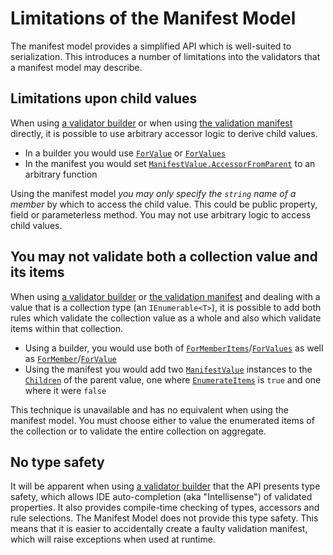 # Limitations of the Manifest Model

The manifest model provides a simplified API which is well-suited to serialization. This introduces a number of limitations into the validators that a manifest model may describe.

## Limitations upon child values

When using [a validator builder] or when using [the validation manifest] directly, it is possible to use arbitrary accessor logic to derive child values.

* In a builder you would use [`ForValue`] or [`ForValues`]
* In the manifest you would set [`ManifestValue.AccessorFromParent`] to an arbitrary function

Using the manifest model _you may only specify the `string` name of a member_ by which to access the child value.
This could be public property, field or parameterless method.
You may not use arbitrary logic to access child values.

[a validator builder]:../WritingValidatorBuilders/index.md
[the validation manifest]:../TheValidationManifest/index.md
[`ForValue`]:xref:CSF.Validation.ValidatorBuilding.IConfiguresValidator`1.ForValue``1(System.Func{`0,``0},System.Action{CSF.Validation.ValidatorBuilding.IConfiguresValueAccessor{`0,``0}})
[`ForValues`]:xref:CSF.Validation.ValidatorBuilding.IConfiguresValidator`1.ForValues``1(System.Func{`0,System.Collections.Generic.IEnumerable{``0}},System.Action{CSF.Validation.ValidatorBuilding.IConfiguresValueAccessor{`0,``0}})
[`ManifestValue.AccessorFromParent`]:xref:CSF.Validation.Manifest.ManifestValue.AccessorFromParent

## You may not validate both a collection value and its items

When using [a validator builder] or [the validation manifest] and dealing with a value that is a collection type (an  `IEnumerable<T>`), it is possible to add both rules which validate the collection value as a whole and also which validate items within that collection.

* Using a builder, you would use both of [`ForMemberItems`]/[`ForValues`] as well as [`ForMember`]/[`ForValue`]
* Using the manifest you would add two [`ManifestValue`] instances to the [`Children`] of the parent value, one where [`EnumerateItems`] is `true` and one where it were `false`

This technique is unavailable and has no equivalent when using the manifest model.
You must choose either to value the enumerated items of the collection or to validate the entire collection on aggregate.

[`ForMemberItems`]:xref:CSF.Validation.ValidatorBuilding.IConfiguresValidator`1.ForMemberItems``1(System.Linq.Expressions.Expression{System.Func{`0,System.Collections.Generic.IEnumerable{``0}}},System.Action{CSF.Validation.ValidatorBuilding.IConfiguresValueAccessor{`0,``0}})
[`ForMember`]:xref:CSF.Validation.ValidatorBuilding.IConfiguresValidator`1.ForMember``1(System.Linq.Expressions.Expression{System.Func{`0,``0}},System.Action{CSF.Validation.ValidatorBuilding.IConfiguresValueAccessor{`0,``0}})
[`ManifestValue`]:xref:CSF.Validation.Manifest.ManifestValue
[`Children`]:xref:CSF.Validation.Manifest.ManifestValue.Children
[`EnumerateItems`]:xref:CSF.Validation.Manifest.ManifestValue.EnumerateItems

## No type safety

It will be apparent when using [a validator builder] that the API presents type safety, which allows IDE auto-completion (aka "Intellisense") of validated properties.
It also provides compile-time checking of types, accessors and rule selections.
The Manifest Model does not provide this type safety.
This means that it is easier to accidentally create a faulty validation manifest, which will raise exceptions when used at runtime.
